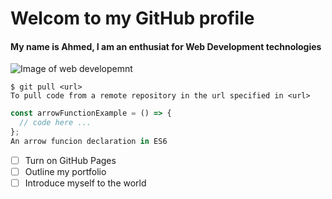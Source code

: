 # Welcom to my GitHub profile
#### My name is Ahmed, I am an enthusiat for Web Development technologies
![Image of web developemnt](https://encrypted-tbn0.gstatic.com/images?q=tbn:ANd9GcTkR6FDm9dP-zCUifUIlC25RToRRp26k7yhtQ&s)
```
$ git pull <url>
To pull code from a remote repository in the url specified in <url>
```
``` javascript
const arrowFunctionExample = () => {
  // code here ...
};
An arrow funcion declaration in ES6
```
- [ ] Turn on GitHub Pages
- [ ] Outline my portfolio
- [ ] Introduce myself to the world
